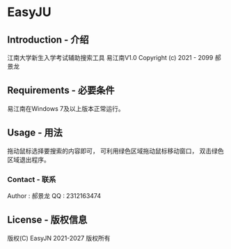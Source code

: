 # EasyJU

## Introduction - 介绍
江南大学新生入学考试辅助搜索工具
易江南V1.0
Copyright (c) 2021 - 2099 郝景龙

## Requirements - 必要条件
易江南在Windows 7及以上版本正常运行。

## Usage - 用法
拖动鼠标选择要搜索的内容即可，
可利用绿色区域拖动鼠标移动窗口，
双击绿色区域退出程序。

### Contact - 联系
Author : 郝景龙
QQ : 2312163474

## License - 版权信息
版权(C) EasyJN 2021-2027 版权所有


